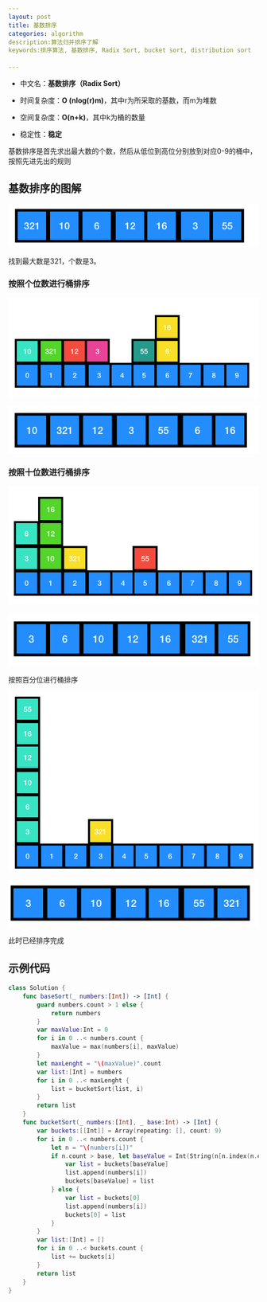 ```yaml
---
layout: post
title: 基数排序
categories: algorithm
description:算法归并排序了解
keywords:排序算法, 基数排序, Radix Sort, bucket sort, distribution sort

---
```


- 中文名：**基数排序（Radix Sort）**

- 时间复杂度：**O (nlog(r)m)**，其中r为所采取的基数，而m为堆数
- 空间复杂度：**O(n+k)**，其中k为桶的数量
- 稳定性：**稳定**

基数排序是首先求出最大数的个数，然后从低位到高位分别放到对应0-9的桶中，按照先进先出的规则

## 基数排序的图解

![image-20200327111005882](https://raw.githubusercontent.com/joserccblog/uPic/upic/uPic/image-20200327111005882.png)

找到最大数是321，个数是3。

### 按照个位数进行桶排序

![image-20200327111052227](https://raw.githubusercontent.com/joserccblog/uPic/upic/uPic/image-20200327111052227.png)

![image-20200327111126333](https://raw.githubusercontent.com/joserccblog/uPic/upic/uPic/image-20200327111126333.png)

### 按照十位数进行桶排序

![image-20200327111654402](https://raw.githubusercontent.com/joserccblog/uPic/upic/uPic/image-20200327111654402.png)

![image-20200327111719109](https://raw.githubusercontent.com/joserccblog/uPic/upic/uPic/image-20200327111719109.png)

按照百分位进行桶排序

![image-20200327111836251](https://raw.githubusercontent.com/joserccblog/uPic/upic/uPic/image-20200327111836251.png)

![image-20200327111917343](https://raw.githubusercontent.com/joserccblog/uPic/upic/uPic/image-20200327111917343.png)

此时已经排序完成

## 示例代码

```swift
class Solution {
    func baseSort(_ numbers:[Int]) -> [Int] {
        guard numbers.count > 1 else {
            return numbers
        }
        var maxValue:Int = 0
        for i in 0 ..< numbers.count {
            maxValue = max(numbers[i], maxValue)
        }
        let maxLenght = "\(maxValue)".count
        var list:[Int] = numbers
        for i in 0 ..< maxLenght {
            list = bucketSort(list, i)
        }
        return list
    }
    func bucketSort(_ numbers:[Int], _ base:Int) -> [Int] {
        var buckets:[[Int]] = Array(repeating: [], count: 9)
        for i in 0 ..< numbers.count {
            let n = "\(numbers[i])"
            if n.count > base, let baseValue = Int(String(n[n.index(n.endIndex, offsetBy: (-1 - base))])) {
                var list = buckets[baseValue]
                list.append(numbers[i])
                buckets[baseValue] = list
            } else {
                var list = buckets[0]
                list.append(numbers[i])
                buckets[0] = list
            }
        }
        var list:[Int] = []
        for i in 0 ..< buckets.count {
            list += buckets[i]
        }
        return list
    }
}
```

